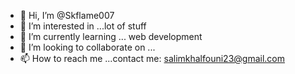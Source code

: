 - 👋 Hi, I’m @Skflame007
- 👀 I’m interested in ...lot of stuff
- 🌱 I’m currently learning ... web development
- 💞️ I’m looking to collaborate on ...
- 📫 How to reach me ...contact me: salimkhalfouni23@gmail.com

<!---
Skflame007/Skflame007 is a ✨ special ✨ repository because its `README.md` (this file) appears on your GitHub profile.
You can click the Preview link to take a look at your changes.
--->
